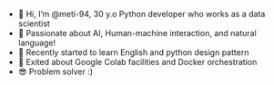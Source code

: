 - 👋 Hi, I’m @meti-94, 30 y.o Python developer who works as a data scientist
- 👀 Passionate about AI, Human-machine interaction, and natural language!
- 🌱 Recently started to learn English and python design pattern
- 💞️ Exited about Google Colab facilities and Docker orchestration
- 😎 Problem solver :)

